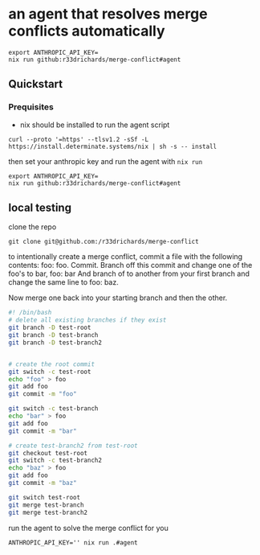 # an agent that resolves merge conflicts automatically


```
export ANTHROPIC_API_KEY=
nix run github:r33drichards/merge-conflict#agent
```
## Quickstart 
### Prequisites 

- nix should be installed to run the agent script

```
curl --proto '=https' --tlsv1.2 -sSf -L https://install.determinate.systems/nix | sh -s -- install
```

then set your anthropic key and run the agent with `nix run`


```
export ANTHROPIC_API_KEY=
nix run github:r33drichards/merge-conflict#agent
```

## local testing


clone the repo

```
git clone git@github.com:/r33drichards/merge-conflict
```

to intentionally create a merge conflict, commit a file with the following contents: foo: foo. Commit. Branch off this commit and change one of the foo's to bar, foo: bar And branch of to another from your first branch and change the same line to foo: baz.

Now merge one back into your starting branch and then the other.



```sh
#! /bin/bash
# delete all existing branches if they exist 
git branch -D test-root
git branch -D test-branch
git branch -D test-branch2


# create the root commit
git switch -c test-root
echo "foo" > foo
git add foo
git commit -m "foo"

git switch -c test-branch
echo "bar" > foo
git add foo
git commit -m "bar"

# create test-branch2 from test-root
git checkout test-root
git switch -c test-branch2
echo "baz" > foo
git add foo
git commit -m "baz"

git switch test-root
git merge test-branch
git merge test-branch2
```

run the agent to solve the merge conflict for you
```
ANTHROPIC_API_KEY='' nix run .#agent
```
